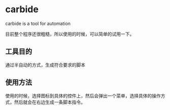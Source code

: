 carbide
=======

carbide is a tool for automation



目前整个程序还很粗糙，所以使用的时候，可以简单的试用一下。



## 工具目的

通过半自动的方式，生成符合要求的脚本



## 使用方法

使用的时候，选择图标到具体的控件上，然后会弹出一个菜单，选择具体的操作方式，然后就会在右边生成一条脚本指令。

